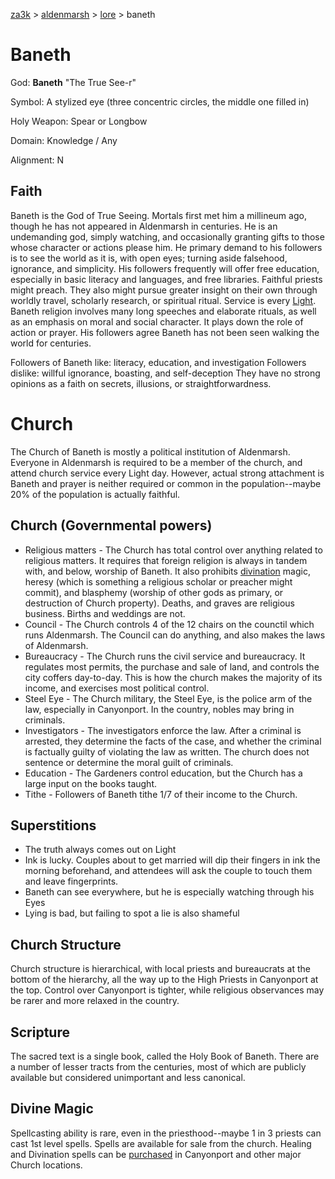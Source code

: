 [za3k](/) > [aldenmarsh](/aldenmarsh) > [lore](lore.md) > baneth

# Baneth
God: **Baneth** "The True See-r"

Symbol: A stylized eye (three concentric circles, the middle one filled in)

Holy Weapon: Spear or Longbow

Domain: Knowledge / Any

Alignment: N

## Faith
Baneth is the God of True Seeing. Mortals first met him a millineum ago, though he has not appeared in Aldenmarsh in centuries. He is an undemanding god, simply watching, and occasionally granting gifts to those whose character or actions please him. He primary demand to his followers is to see the world as it is, with open eyes; turning aside falsehood, ignorance, and simplicity. His followers frequently will offer free education, especially in basic literacy and languages, and free libraries. Faithful priests might preach. They also might pursue greater insight on their own through worldly travel, scholarly research, or spiritual ritual.
Service is every [Light](days_of_week.md). Baneth religion involves many long speeches and elaborate rituals, as well as an emphasis on moral and social character. It plays down the role of action or prayer. His followers agree Baneth has not been seen walking the world for centuries.

Followers of Baneth like: literacy, education, and investigation
Followers dislike: willful ignorance, boasting, and self-deception
They have no strong opinions as a faith on secrets, illusions, or straightforwardness.

# Church
The Church of Baneth is mostly a political institution of Aldenmarsh. Everyone in Aldenmarsh is required to be a member of the church, and attend church service every Light day. However, actual strong attachment is Baneth and prayer is neither required or common in the population--maybe 20% of the population is actually faithful.

## Church (Governmental powers)
- Religious matters - The Church has total control over anything related to religious matters. It requires that foreign religion is always in tandem with, and below, worship of Baneth. It also prohibits [divination](divination.md) magic, heresy (which is something a religious scholar or preacher might commit), and blasphemy (worship of other gods as primary, or destruction of Church property). Deaths, and graves are religious business. Births and weddings are not.
- Council - The Church controls 4 of the 12 chairs on the counctil which runs Aldenmarsh. The Council can do anything, and also makes the laws of Aldenmarsh.
- Bureaucracy - The Church runs the civil service and bureaucracy. It regulates most permits, the purchase and sale of land, and controls the city coffers day-to-day. This is how the church makes the majority of its income, and exercises most political control.
- Steel Eye - The Church military, the Steel Eye, is the police arm of the law, especially in Canyonport. In the country, nobles may bring in criminals.
- Investigators - The investigators enforce the law. After a criminal is arrested, they determine the facts of the case, and whether the criminal is factually guilty of violating the law as written. The church does not sentence or determine the moral guilt of criminals.
- Education - The Gardeners control education, but the Church has a large input on the books taught.
- Tithe - Followers of Baneth tithe 1/7 of their income to the Church.

## Superstitions
- The truth always comes out on Light
- Ink is lucky. Couples about to get married will dip their fingers in ink the morning beforehand, and attendees will ask the couple to touch them and leave fingerprints.
- Baneth can see everywhere, but he is especially watching through his Eyes
- Lying is bad, but failing to spot a lie is also shameful

## Church Structure
Church structure is hierarchical, with local priests and bureaucrats at the bottom of the hierarchy, all the way up to the High Priests in Canyonport at the top. Control over Canyonport is tighter, while religious observances may be rarer and more relaxed in the country.

## Scripture
The sacred text is a single book, called the Holy Book of Baneth. There are a number of lesser tracts from the centuries, most of which are publicly available but considered unimportant and less canonical.

## Divine Magic
Spellcasting ability is rare, even in the priesthood--maybe 1 in 3 priests can cast 1st level spells.
Spells are available for sale from the church. Healing and Divination spells can be [purchased](spell_sales.md) in Canyonport and other major Church locations.
